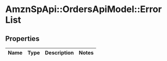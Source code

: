# AmznSpApi::OrdersApiModel::ErrorList

## Properties
Name | Type | Description | Notes
------------ | ------------- | ------------- | -------------

